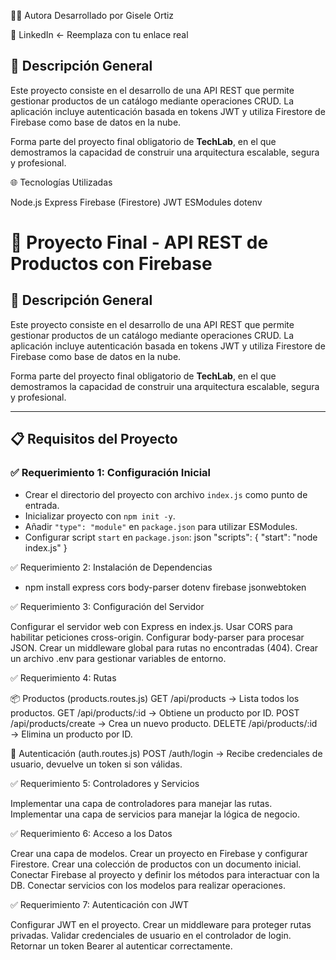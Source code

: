 👩‍💻 Autora
Desarrollado por Gisele Ortiz

🔗 LinkedIn ← Reemplaza con tu enlace real

## 🚀 Descripción General

Este proyecto consiste en el desarrollo de una API REST que permite gestionar productos de un catálogo mediante operaciones CRUD. La aplicación incluye autenticación basada en tokens JWT y utiliza Firestore de Firebase como base de datos en la nube.

Forma parte del proyecto final obligatorio de **TechLab**, en el que demostramos la capacidad de construir una arquitectura escalable, segura y profesional.

🌐 Tecnologías Utilizadas

Node.js
Express
Firebase (Firestore)
JWT
ESModules
dotenv

# 🧪 Proyecto Final - API REST de Productos con Firebase

## 🚀 Descripción General

Este proyecto consiste en el desarrollo de una API REST que permite gestionar productos de un catálogo mediante operaciones CRUD. La aplicación incluye autenticación basada en tokens JWT y utiliza Firestore de Firebase como base de datos en la nube.

Forma parte del proyecto final obligatorio de **TechLab**, en el que demostramos la capacidad de construir una arquitectura escalable, segura y profesional.

---

## 📋 Requisitos del Proyecto

### ✅ Requerimiento 1: Configuración Inicial

- Crear el directorio del proyecto con archivo `index.js` como punto de entrada.
- Inicializar proyecto con `npm init -y`.
- Añadir `"type": "module"` en `package.json` para utilizar ESModules.
- Configurar script `start` en `package.json`:
  json
  "scripts": {
  "start": "node index.js"
  }

✅ Requerimiento 2: Instalación de Dependencias

- npm install express cors body-parser dotenv firebase jsonwebtoken

✅ Requerimiento 3: Configuración del Servidor

Configurar el servidor web con Express en index.js.
Usar CORS para habilitar peticiones cross-origin.
Configurar body-parser para procesar JSON.
Crear un middleware global para rutas no encontradas (404).
Crear un archivo .env para gestionar variables de entorno.

✅ Requerimiento 4: Rutas

📦 Productos (products.routes.js)
GET /api/products → Lista todos los productos.
GET /api/products/:id → Obtiene un producto por ID.
POST /api/products/create → Crea un nuevo producto.
DELETE /api/products/:id → Elimina un producto por ID.

🔐 Autenticación (auth.routes.js)
POST /auth/login → Recibe credenciales de usuario, devuelve un token si son válidas.

✅ Requerimiento 5: Controladores y Servicios

Implementar una capa de controladores para manejar las rutas.
Implementar una capa de servicios para manejar la lógica de negocio.

✅ Requerimiento 6: Acceso a los Datos

Crear una capa de modelos.
Crear un proyecto en Firebase y configurar Firestore.
Crear una colección de productos con un documento inicial.
Conectar Firebase al proyecto y definir los métodos para interactuar con la DB.
Conectar servicios con los modelos para realizar operaciones.

✅ Requerimiento 7: Autenticación con JWT

Configurar JWT en el proyecto.
Crear un middleware para proteger rutas privadas.
Validar credenciales de usuario en el controlador de login.
Retornar un token Bearer al autenticar correctamente.
